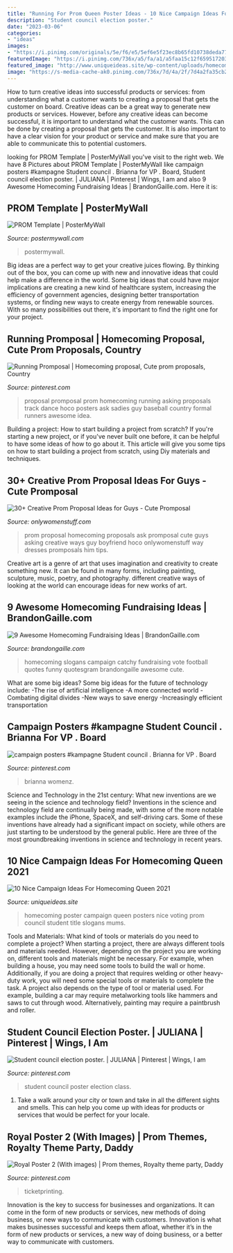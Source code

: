 ```yaml
---
title: "Running For Prom Queen Poster Ideas - 10 Nice Campaign Ideas For Homecoming Queen 2021"
description: "Student council election poster."
date: "2023-03-06"
categories:
- "ideas"
images:
- "https://i.pinimg.com/originals/5e/f6/e5/5ef6e5f23ec8b65fd10738deda77c5bb.jpg"
featuredImage: "https://i.pinimg.com/736x/a5/fa/a1/a5faa15c12f659517203c67fcc297968--running-promposal-homecoming-proposal.jpg"
featured_image: "http://www.uniqueideas.site/wp-content/uploads/homecoming-campaign-poster-ideas-homecoming-poster-ideas.jpg"
image: "https://s-media-cache-ak0.pinimg.com/736x/7d/4a/2f/7d4a2fa35cb2dc54c5778339b14ee452.jpg"
---
```



How to turn creative ideas into successful products or services: from understanding what a customer wants to creating a proposal that gets the customer on board.
Creative ideas can be a great way to generate new products or services. However, before any creative ideas can become successful, it is important to understand what the customer wants. This can be done by creating a proposal that gets the customer. It is also important to have a clear vision for your product or service and make sure that you are able to communicate this to potential customers.

	

		
looking for PROM Template | PosterMyWall you've visit to the right web. We have 8 Pictures about PROM Template | PosterMyWall like campaign posters #kampagne Student council . Brianna for VP . Board, Student council election poster. | JULIANA | Pinterest | Wings, I am and also 9 Awesome Homecoming Fundraising Ideas | BrandonGaille.com. Here it is:
		
    
## PROM Template | PosterMyWall

<img loading=lazy src="https://d1csarkz8obe9u.cloudfront.net/posterpreviews/prom-flyer-template-3d496f06d8999ad75659fed8b6768af7_screen.jpg?ts=1454472330" onerror="this.onerror=null;this.src='https://tse4.mm.bing.net/th?id=OIP._FWOXE8jWpANVgi1sIy6JgAAAA&amp;pid=15.1';" alt="PROM Template | PosterMyWall">

_Source: postermywall.com_

>postermywall. 

	

Big ideas are a perfect way to get your creative juices flowing. By thinking out of the box, you can come up with new and innovative ideas that could help make a difference in the world. Some big ideas that could have major implications are creating a new kind of healthcare system, increasing the efficiency of government agencies, designing better transportation systems, or finding new ways to create energy from renewable sources. With so many possibilities out there, it's important to find the right one for your project.

    
## Running Promposal | Homecoming Proposal, Cute Prom Proposals, Country

<img loading=lazy src="https://i.pinimg.com/736x/a5/fa/a1/a5faa15c12f659517203c67fcc297968--running-promposal-homecoming-proposal.jpg" onerror="this.onerror=null;this.src='https://tse2.mm.bing.net/th?id=OIP.wGjq09eNmEHIC_cjm1GuFgHaJ3&amp;pid=15.1';" alt="Running Promposal | Homecoming proposal, Cute prom proposals, Country">

_Source: pinterest.com_

>proposal promposal prom homecoming running asking proposals track dance hoco posters ask sadies guy baseball country formal runners awesome idea. 

	

Building a project: How to start building a project from scratch?
If you're starting a new project, or if you've never built one before, it can be helpful to have some ideas of how to go about it. This article will give you some tips on how to start building a project from scratch, using Diy materials and techniques.

    
## 30+ Creative Prom Proposal Ideas For Guys - Cute Promposal

<img loading=lazy src="http://onlywomenstuff.com/wp-content/uploads/2017/03/5f1f8677a01e3d2ddbcc8beec55ea45c.jpg" onerror="this.onerror=null;this.src='https://tse4.mm.bing.net/th?id=OIP.KpjauFbAO432cqV1uboNGQHaNI&amp;pid=15.1';" alt="30+ Creative Prom Proposal Ideas for Guys - Cute Promposal">

_Source: onlywomenstuff.com_

>prom proposal homecoming proposals ask promposal cute guys asking creative ways guy boyfriend hoco onlywomenstuff way dresses promposals him tips. 

	

Creative art is a genre of art that uses imagination and creativity to create something new. It can be found in many forms, including painting, sculpture, music, poetry, and photography. different creative ways of looking at the world can encourage ideas for new works of art.

    
## 9 Awesome Homecoming Fundraising Ideas | BrandonGaille.com

<img loading=lazy src="http://brandongaille.com/wp-content/uploads/2014/04/9-Awesome-Homecoming-Fundraising-Ideas.jpg" onerror="this.onerror=null;this.src='https://tse2.mm.bing.net/th?id=OIP.lNEXfRfmANxi9vdvgL1UvAHaE8&amp;pid=15.1';" alt="9 Awesome Homecoming Fundraising Ideas | BrandonGaille.com">

_Source: brandongaille.com_

>homecoming slogans campaign catchy fundraising vote football quotes funny quotesgram brandongaille awesome cute. 

	

What are some big ideas?
Some big ideas for the future of technology include: 
-The rise of artificial intelligence 
-A more connected world 
-Combating digital divides 
-New ways to save energy 
-Increasingly efficient transportation

    
## Campaign Posters #kampagne Student Council . Brianna For VP . Board

<img loading=lazy src="https://i.pinimg.com/originals/6d/cc/cc/6dcccc4e6db9c3c3a02c75f7713bcee7.jpg" onerror="this.onerror=null;this.src='https://tse1.mm.bing.net/th?id=OIP.opVKEARbpvgiziUPRUIZlQHaJ4&amp;pid=15.1';" alt="campaign posters #kampagne Student council . Brianna for VP . Board">

_Source: pinterest.com_

>brianna womenz. 

	

Science and Technology in the 21st century: What new inventions are we seeing in the science and technology field?
Inventions in the science and technology field are continually being made, with some of the more notable examples include the iPhone, SpaceX, and self-driving cars. Some of these inventions have already had a significant impact on society, while others are just starting to be understood by the general public. Here are three of the most groundbreaking inventions in science and technology in recent years.

    
## 10 Nice Campaign Ideas For Homecoming Queen 2021

<img loading=lazy src="http://www.uniqueideas.site/wp-content/uploads/homecoming-campaign-poster-ideas-homecoming-poster-ideas.jpg" onerror="this.onerror=null;this.src='https://tse3.mm.bing.net/th?id=OIP.5t-DAJxGu0WKpd9ixqN35gHaJ4&amp;pid=15.1';" alt="10 Nice Campaign Ideas For Homecoming Queen 2021">

_Source: uniqueideas.site_

>homecoming poster campaign queen posters nice voting prom council student title slogans mums. 

	

Tools and Materials: What kind of tools or materials do you need to complete a project?
When starting a project, there are always different tools and materials needed. However, depending on the project you are working on, different tools and materials might be necessary.  For example, when building a house, you may need some tools to build the wall or home.  Additionally, if you are doing a project that requires welding or other heavy-duty work, you will need some special tools or materials to complete the task.   A project also depends on the type of tool or material used. For example, building a car may require metalworking tools like hammers and saws to cut through wood. Alternatively, painting may require a paintbrush and roller.

    
## Student Council Election Poster. | JULIANA | Pinterest | Wings, I Am

<img loading=lazy src="https://s-media-cache-ak0.pinimg.com/736x/7d/4a/2f/7d4a2fa35cb2dc54c5778339b14ee452.jpg" onerror="this.onerror=null;this.src='https://tse3.mm.bing.net/th?id=OIP.h-ci08PU8oPXyZe_rLAO5gHaJ3&amp;pid=15.1';" alt="Student council election poster. | JULIANA | Pinterest | Wings, I am">

_Source: pinterest.com_

>student council poster election class. 

	

1. Take a walk around your city or town and take in all the different sights and smells. This can help you come up with ideas for products or services that would be perfect for your locale. 

    
## Royal Poster 2 (With Images) | Prom Themes, Royalty Theme Party, Daddy

<img loading=lazy src="https://i.pinimg.com/originals/5e/f6/e5/5ef6e5f23ec8b65fd10738deda77c5bb.jpg" onerror="this.onerror=null;this.src='https://tse4.mm.bing.net/th?id=OIP.c8o9h6hus9_XxBmURErUawHaLG&amp;pid=15.1';" alt="Royal Poster 2 (With images) | Prom themes, Royalty theme party, Daddy">

_Source: pinterest.com_

>ticketprinting. 

	

Innovation is the key to success for businesses and organizations. It can come in the form of new products or services, new methods of doing business, or new ways to communicate with customers. Innovation is what makes businesses successful and keeps them afloat, whether it’s in the form of new products or services, a new way of doing business, or a better way to communicate with customers.

